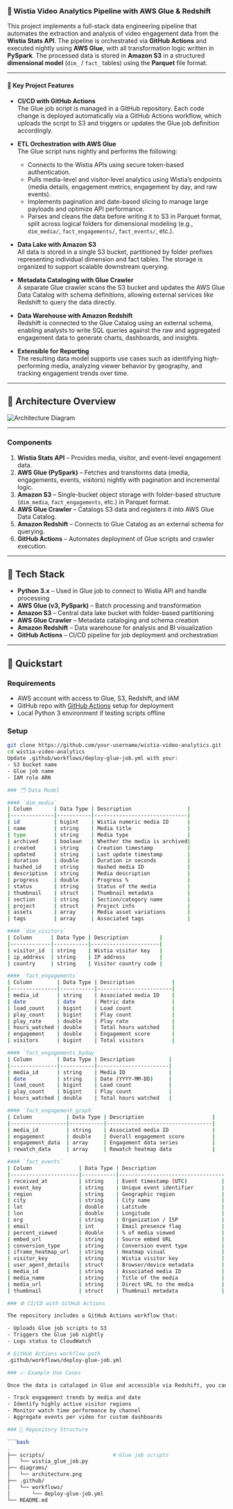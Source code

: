 ### 🎥 Wistia Video Analytics Pipeline with AWS Glue & Redshift

This project implements a full-stack data engineering pipeline that automates the extraction and analysis of video engagement data from the **Wistia Stats API**. The pipeline is orchestrated via **GitHub Actions** and executed nightly using **AWS Glue**, with all transformation logic written in **PySpark**. The processed data is stored in **Amazon S3** in a structured **dimensional model** (`dim_` / `fact_` tables) using the **Parquet** file format.

---

#### 🔧 Key Project Features

- **CI/CD with GitHub Actions**  
  The Glue job script is managed in a GitHub repository. Each code change is deployed automatically via a GitHub Actions workflow, which uploads the script to S3 and triggers or updates the Glue job definition accordingly.

- **ETL Orchestration with AWS Glue**  
  The Glue script runs nightly and performs the following:
  - Connects to the Wistia APIs using secure token-based authentication.
  - Pulls media-level and visitor-level analytics using Wistia’s endpoints (media details, engagement metrics, engagement by day, and raw events).
  - Implements pagination and date-based slicing to manage large payloads and optimize API performance.
  - Parses and cleans the data before writing it to S3 in Parquet format, split across logical folders for dimensional modeling (e.g., `dim_media/`, `fact_engagements/`, `fact_events/`, etc.).

- **Data Lake with Amazon S3**  
  All data is stored in a single S3 bucket, partitioned by folder prefixes representing individual dimension and fact tables. The storage is organized to support scalable downstream querying.

- **Metadata Cataloging with Glue Crawler**  
  A separate Glue crawler scans the S3 bucket and updates the AWS Glue Data Catalog with schema definitions, allowing external services like Redshift to query the data directly.

- **Data Warehouse with Amazon Redshift**  
  Redshift is connected to the Glue Catalog using an external schema, enabling analysts to write SQL queries against the raw and aggregated engagement data to generate charts, dashboards, and insights.

- **Extensible for Reporting**  
  The resulting data model supports use cases such as identifying high-performing media, analyzing viewer behavior by geography, and tracking engagement trends over time.

---

## 🧩 Architecture Overview

![Architecture Diagram](diagrams/architecture.png)

---

### Components

1. **Wistia Stats API** – Provides media, visitor, and event-level engagement data.  
2. **AWS Glue (PySpark)** – Fetches and transforms data (media, engagements, events, visitors) nightly with pagination and incremental logic.  
3. **Amazon S3** – Single-bucket object storage with folder-based structure (`dim_media`, `fact_engagements`, etc.) in Parquet format.  
4. **AWS Glue Crawler** – Catalogs S3 data and registers it into AWS Glue Data Catalog.  
5. **Amazon Redshift** – Connects to Glue Catalog as an external schema for querying.  
6. **GitHub Actions** – Automates deployment of Glue scripts and crawler execution.

---

## 🔧 Tech Stack

- **Python 3.x** – Used in Glue job to connect to Wistia API and handle processing  
- **AWS Glue (v3, PySpark)** – Batch processing and transformation  
- **Amazon S3** – Central data lake bucket with folder-based partitioning  
- **AWS Glue Crawler** – Metadata cataloging and schema creation  
- **Amazon Redshift** – Data warehouse for analysis and BI visualization  
- **GitHub Actions** – CI/CD pipeline for job deployment and orchestration  

---

## 🚀 Quickstart

### Requirements

- AWS account with access to Glue, S3, Redshift, and IAM  
- GitHub repo with [GitHub Actions](https://docs.github.com/en/actions) setup for deployment  
- Local Python 3 environment if testing scripts offline  

### Setup

```bash
git clone https://github.com/your-username/wistia-video-analytics.git
cd wistia-video-analytics
Update .github/workflows/deploy-glue-job.yml with your:
- S3 bucket name
- Glue job name
- IAM role ARN

### 🗂️ Data Model

#### `dim_media`
| Column       | Data Type | Description                  |
|--------------|-----------|------------------------------|
| id           | bigint    | Wistia numeric media ID      |
| name         | string    | Media title                  |
| type         | string    | Media type                   |
| archived     | boolean   | Whether the media is archived|
| created      | string    | Creation timestamp           |
| updated      | string    | Last update timestamp        |
| duration     | double    | Duration in seconds          |
| hashed_id    | string    | Hashed media ID              |
| description  | string    | Media description            |
| progress     | double    | Progress %                   |
| status       | string    | Status of the media          |
| thumbnail    | struct    | Thumbnail metadata           |
| section      | string    | Section/category name        |
| project      | struct    | Project info                 |
| assets       | array     | Media asset variations       |
| tags         | array     | Associated tags              |

#### `dim_visitors`
| Column      | Data Type | Description          |
|-------------|-----------|----------------------|
| visitor_id  | string    | Wistia visitor key   |
| ip_address  | string    | IP address           |
| country     | string    | Visitor country code |

#### `fact_engagements`
| Column        | Data Type | Description            |
|---------------|-----------|------------------------|
| media_id      | string    | Associated media ID    |
| date          | date      | Metric date            |
| load_count    | bigint    | Load count             |
| play_count    | bigint    | Play count             |
| play_rate     | double    | Play rate              |
| hours_watched | double    | Total hours watched    |
| engagement    | double    | Engagement score       |
| visitors      | bigint    | Total visitors         |

#### `fact_engagements_byday`
| Column        | Data Type | Description           |
|---------------|-----------|-----------------------|
| media_id      | string    | Media ID              |
| date          | string    | Date (YYYY-MM-DD)     |
| load_count    | bigint    | Load count            |
| play_count    | bigint    | Play count            |
| hours_watched | double    | Total hours watched   |

#### `fact_engagement_graph`
| Column           | Data Type | Description                      |
|------------------|-----------|----------------------------------|
| media_id         | string    | Associated media ID              |
| engagement       | double    | Overall engagement score         |
| engagement_data  | array     | Engagement data series           |
| rewatch_data     | array     | Rewatch heatmap data             |

#### `fact_events`
| Column               | Data Type | Description                      |
|----------------------|-----------|----------------------------------|
| received_at          | string    | Event timestamp (UTC)           |
| event_key            | string    | Unique event identifier         |
| region               | string    | Geographic region               |
| city                 | string    | City name                       |
| lat                  | double    | Latitude                        |
| lon                  | double    | Longitude                       |
| org                  | string    | Organization / ISP              |
| email                | int       | Email presence flag             |
| percent_viewed       | double    | % of media viewed               |
| embed_url            | string    | Source embed URL                |
| conversion_type      | string    | Conversion event type           |
| iframe_heatmap_url   | string    | Heatmap visual                  |
| visitor_key          | string    | Wistia visitor key              |
| user_agent_details   | struct    | Browser/device metadata         |
| media_id             | string    | Associated media ID             |
| media_name           | string    | Title of the media              |
| media_url            | string    | Direct URL to the media         |
| thumbnail            | struct    | Thumbnail metadata              |

### ⚙️ CI/CD with GitHub Actions

The repository includes a GitHub Actions workflow that:

- Uploads Glue job scripts to S3  
- Triggers the Glue job nightly  
- Logs status to CloudWatch  

# GitHub Actions workflow path
.github/workflows/deploy-glue-job.yml

### 📈 Example Use Cases

Once the data is cataloged in Glue and accessible via Redshift, you can:

- Track engagement trends by media and date  
- Identify highly active visitor regions  
- Monitor watch time performance by channel  
- Aggregate events per video for custom dashboards

### 📁 Repository Structure

```bash
.
├── scripts/                      # Glue job scripts
│   └── wistia_glue_job.py
├── diagrams/
│   └── architecture.png
├── .github/
│   └── workflows/
│       └── deploy-glue-job.yml
└── README.md




